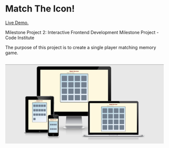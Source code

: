 <h1>Match The Icon!</h1>

[Live Demo.](https://birchm93.github.io/Project2/)

Milestone Project 2: Interactive Frontend Development Milestone Project  - Code Institute

The purpose of this project is to create a single player matching memory game.

<h2 align="center"><img src="documentation/screenshots/Responsive.png"></h2>
